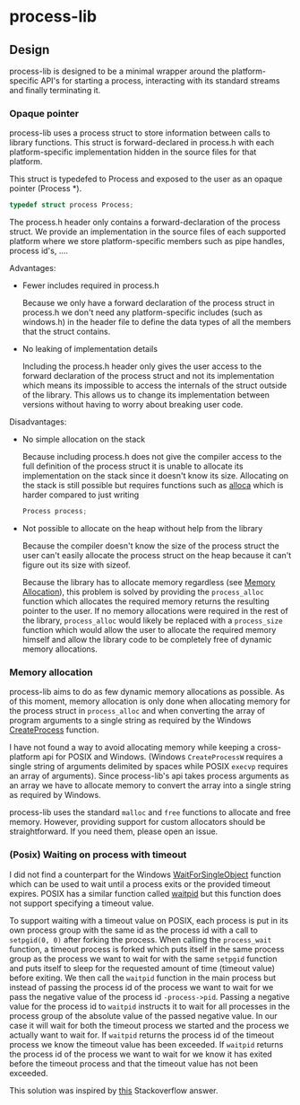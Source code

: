 # process-lib

## Design

process-lib is designed to be a minimal wrapper around the platform-specific
API's for starting a process, interacting with its standard streams and finally
terminating it.

### Opaque pointer

process-lib uses a process struct to store information between calls to library
functions. This struct is forward-declared in process.h with each
platform-specific implementation hidden in the source files for that platform.

This struct is typedefed to Process and exposed to the user as an opaque pointer
(Process \*).

```c
typedef struct process Process;
```

The process.h header only contains a forward-declaration of the process struct.
We provide an implementation in the source files of each supported platform
where we store platform-specific members such as pipe handles, process id's,
....

Advantages:

- Fewer includes required in process.h

  Because we only have a forward declaration of the process struct in process.h
  we don't need any platform-specific includes (such as windows.h) in the header
  file to define the data types of all the members that the struct contains.

- No leaking of implementation details

  Including the process.h header only gives the user access to the forward
  declaration of the process struct and not its implementation which means its
  impossible to access the internals of the struct outside of the library. This
  allows us to change its implementation between versions without having to
  worry about breaking user code.

Disadvantages:

- No simple allocation on the stack

  Because including process.h does not give the compiler access to the full
  definition of the process struct it is unable to allocate its implementation
  on the stack since it doesn't know its size. Allocating on the stack is still
  possible but requires functions such as
  [alloca](https://linux.die.net/man/3/alloca) which is harder compared to just
  writing

  ```c
  Process process;
  ```

- Not possible to allocate on the heap without help from the library

  Because the compiler doesn't know the size of the process struct the user
  can't easily allocate the process struct on the heap because it can't figure
  out its size with sizeof.

  Because the library has to allocate memory regardless (see
  [Memory Allocation](#memory-allocation)), this problem is solved by providing
  the `process_alloc` function which allocates the required memory returns the
  resulting pointer to the user. If no memory allocations were required in the
  rest of the library, `process_alloc` would likely be replaced with a
  `process_size` function which would allow the user to allocate the required
  memory himself and allow the library code to be completely free of dynamic
  memory allocations.

### Memory allocation

process-lib aims to do as few dynamic memory allocations as possible. As of this
moment, memory allocation is only done when allocating memory for the process
struct in `process_alloc` and when converting the array of program arguments to
a single string as required by the Windows
[CreateProcess](<https://msdn.microsoft.com/en-us/library/windows/desktop/ms682425(v=vs.85).aspx>)
function.

I have not found a way to avoid allocating memory while keeping a cross-platform
api for POSIX and Windows. (Windows `CreateProcessW` requires a single string of
arguments delimited by spaces while POSIX `execvp` requires an array of
arguments). Since process-lib's api takes process arguments as an array we have
to allocate memory to convert the array into a single string as required by
Windows.

process-lib uses the standard `malloc` and `free` functions to allocate and free
memory. However, providing support for custom allocators should be
straightforward. If you need them, please open an issue.

### (Posix) Waiting on process with timeout

I did not find a counterpart for the Windows
[WaitForSingleObject](<https://msdn.microsoft.com/en-us/library/windows/desktop/ms687032(v=vs.85).aspx>)
function which can be used to wait until a process exits or the provided timeout
expires. POSIX has a similar function called
[waitpid](https://linux.die.net/man/2/waitpid) but this function does not
support specifying a timeout value.

To support waiting with a timeout value on POSIX, each process is put in its own
process group with the same id as the process id with a call to `setpgid(0, 0)`
after forking the process. When calling the `process_wait` function, a timeout
process is forked which puts itself in the same process group as the process we
want to wait for with the same `setpgid` function and puts itself to sleep for
the requested amount of time (timeout value) before exiting. We then call the
`waitpid` function in the main process but instead of passing the process id of
the process we want to wait for we pass the negative value of the process id
`-process->pid`. Passing a negative value for the process id to `waitpid`
instructs it to wait for all processes in the process group of the absolute
value of the passed negative value. In our case it will wait for both the
timeout process we started and the process we actually want to wait for. If
`waitpid` returns the process id of the timeout process we know the timeout
value has been exceeded. If `waitpid` returns the process id of the process we
want to wait for we know it has exited before the timeout process and that the
timeout value has not been exceeded.

This solution was inspired by [this](https://stackoverflow.com/a/8020324)
Stackoverflow answer.

